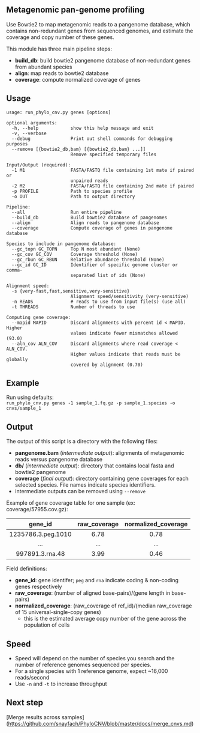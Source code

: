 ## Metagenomic pan-genome profiling
Use Bowtie2 to map metagenomic reads to a pangenome database, which contains non-redundant genes from sequenced genomes, and estimate the coverage and copy number of these genes.

This module has three main pipeline steps:  

* **build_db**: build bowtie2 pangenome database of non-redundant genes from abundant species  
* **align**: map reads to bowtie2 database  
* **coverage**: compute normalized coverage of genes

## Usage
```
usage: run_phylo_cnv.py genes [options]

optional arguments:
  -h, --help            show this help message and exit
  -v, --verbose
  --debug               Print out shell commands for debugging purposes
  --remove [{bowtie2_db,bam} [{bowtie2_db,bam} ...]]
                        Remove specified temporary files

Input/Output (required):
  -1 M1                 FASTA/FASTQ file containing 1st mate if paired or
                        unpaired reads
  -2 M2                 FASTA/FASTQ file containing 2nd mate if paired
  -p PROFILE            Path to species profile
  -o OUT                Path to output directory

Pipeline:
  --all                 Run entire pipeline
  --build_db            Build bowtie2 database of pangenomes
  --align               Align reads to pangenome database
  --coverage            Compute coverage of genes in pangenome database

Species to include in pangenome database:
  --gc_topn GC_TOPN     Top N most abundant (None)
  --gc_cov GC_COV       Coverage threshold (None)
  --gc_rbun GC_RBUN     Relative abundance threshold (None)
  --gc_id GC_ID         Identifier of specific genome cluster or comma-
                        separated list of ids (None)

Alignment speed:
  -s {very-fast,fast,sensitive,very-sensitive}
                        Alignment speed/sensitivity (very-sensitive)
  -n READS              # reads to use from input file(s) (use all)
  -t THREADS            Number of threads to use

Computing gene coverage:
  --mapid MAPID         Discard alignments with percent id < MAPID. Higher
                        values indicate fewer mismatches allowed (93.0)
  --aln_cov ALN_COV     Discard alignments where read coverage < ALN_COV.
                        Higher values indicate that reads must be globally
                        covered by alignment (0.70)
```

## Example

Run using defaults:  
`run_phylo_cnv.py genes -1 sample_1.fq.gz -p sample_1.species -o cnvs/sample_1`

## Output

The output of this script is a directory with the following files:

* **pangenome.bam** (*intermediate output*): alignments of metagenomic reads versus pangenome database
* **db/** (*intermediate output*): directory that contains local fasta and bowtie2 pangenome 
* **coverage** (*final output*): directory containing gene coverages for each selected species. File names indicate species identifiers.
* intermediate outputs can be removed using `--remove`

Example of gene coverage table for one sample (ex: coverage/57955.cov.gz):

| gene_id      | raw_coverage      | normalized_coverage  |
| :----------: |:-------------:| :------------------: |
| 1235786.3.peg.1010         | 6.78        | 0.78              |
| ...           | ...           |   ...               |
| 997891.3.rna.48         | 3.99          |   0.46              |

Field definitions:  

* **gene_id**: gene identifer; `peg` and `rna` indicate coding & non-coding genes respectively
* **raw_coverage**: (number of aligned base-pairs)/(gene length in base-pairs)
* **normalized_coverage**: (raw_coverage of ref_id)/(median raw_coverage of 15 universal-single-copy genes)
  * this is the estimated average copy number of the gene across the population of cells


## Speed
* Speed will depend on the number of species you search and the number of reference genomes sequenced per species. 
* For a single species with 1 reference genome, expect ~16,000 reads/second
* Use `-n` and `-t` to increase throughput

## Next step
[Merge results across samples] (https://github.com/snayfach/PhyloCNV/blob/master/docs/merge_cnvs.md)


